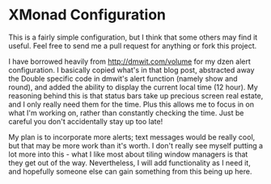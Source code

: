 XMonad Configuration
====================

This is a fairly simple configuration, but I think that some others may find it useful. Feel free to send me a pull request for anything or fork this project.

I have borrowed heavily from http://dmwit.com/volume for my dzen alert configuration. I basically copied what's in that blog post, abstracted away the Double specific code in dmwit's alert function (namely show and round), and added the ability to display the current local time (12 hour). My reasoning behind this is that status bars take up precious screen real estate, and I only really need them for the time. Plus this allows me to focus in on what I'm working on, rather than constantly checking the time. Just be careful you don't accidentally stay up too late!

My plan is to incorporate more alerts; text messages would be really cool, but that may be more work than it's worth. I don't really see myself putting a lot more into this - what I like most about tiling window managers is that they get out of the way. Nevertheless, I will add functionality as I need it, and hopefully someone else can gain something from this being up here.
